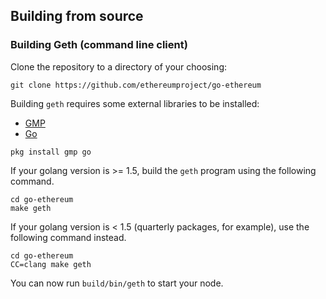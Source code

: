 ## Building from source

### Building Geth (command line client)

Clone the repository to a directory of your choosing:

```shell
git clone https://github.com/ethereumproject/go-ethereum
```

Building `geth` requires some external libraries to be installed:

* [GMP](https://gmplib.org)
* [Go](https://golang.org)

```shell
pkg install gmp go
```

If your golang version is >= 1.5, build the `geth` program using the following command.
```shell
cd go-ethereum
make geth
```
If your golang version is < 1.5 (quarterly packages, for example), use the following command instead.
```shell
cd go-ethereum
CC=clang make geth
```


You can now run `build/bin/geth` to start your node.
